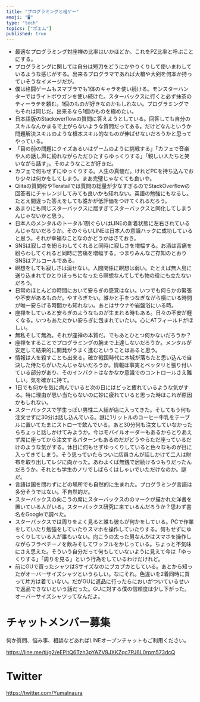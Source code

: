 ```yaml
---
title: "プログラミングと格ゲー"
emoji: "🖥"
type: "tech"
topics: ["ポエム"]
published: true
---
```


- 最適なプログラミング対座禅の比率はいかほどか。これをPZ比率と呼ぶことにする。
- プログラミングに関しては自分は短刀をどうにかやりくりして使いまわしているような感じがする。出来るプログラマであれば大槍や大剣を何本か持っていそうなイメージだが。
- 僕は格闘ゲームもスマブラでも1体のキャラを使い続ける。モンスターハンターではライトボウガンを使い続けた。スターバックスに行くと必ず抹茶のティーラテを頼む。1個のものが好きなのかもしれない。プログラミングでもそれは同じだ。出来るなら1個のものを極めたい。
- 日本語版のStackoverflowの質問に答えようとしている。回答しても自分のスキルなんかまるで上がらないような質問だってある。だけどなんというか問題解決スキルのような根本スキル的なものが伸ばせないだろうかと思ってやっている。
- 「目の前の問題にクイズあるいはゲームのように挑戦する」「カフェで音楽や人の話し声に紛れながらただひたすらゆっくりする」「親しい人たちと笑いながら話す」。そのようなことが好きだ。
- カフェで何もせずにゆっくりする。人生の真髄だ。けれどPCを持ち込んでおり少々は何かをしてしまう。まあ完璧じゃなくても良いや。
- Qiitaの質問枠やTeratailでは質問の総量が少なすぎるのでStackOverflowの回答者にチャレンジしてみても良いかも知れない。英語の勉強にもなるし。たとえ間違った答えをしても誰かが低評価をつけてくれるだろう。
- あまりにも同じスターバックスに居すぎてスターバックスと同化してしまうんじゃないかと思う。
- 日本人のメンタルのトータル1割ぐらいはLINEの新着状態に左右されているんじゃないだろうか。そのぐらいLINEは日本人の意識ハックに成功していると思う。それが幸福なことなのかどうかはさておき。
- SNSは寂しさを紛らわしてくれると同時に寂しさを増幅する。お酒は苦痛を紛らわしてくれると同時に苦痛を増幅する。つまりみんなご存知のとおりSNSはアルコールである。
- 瞑想をしても寂しさは消せない。人間関係に瞑想は弱い。たとえば無人島に送り込まれてひとりぼっちになったら瞑想なんてしても物の役にも立たないだろう。
- 日常のほとんどの時間において安らぎの感覚はない。いつでも何らかの緊張や不安があるものだ。やすらぎたい。誰かと手をつなぎながら横にいる時間が唯一安らげる時間かも知れない。あとはサウナや岩盤浴にいる時。
- 座禅をしていると安らぎのようなものが生まれる時もある。日々の不安が軽くなる。いつもあたたかい安らぎに包まれていたい。心にATフィールドがほしい。
- 無私そして無為。それが座禅の本質だ。でもあとひとつ何かないだろうか？
- 座禅をすることでプログラミングの腕まで上達しないだろうか。メンタルが安定して結果的に開発がうまく進むということはあると思う。
- 情報は人を殺すことも出来る。確か戦国時代に本城が落ちたと思い込んで自決した侍たちがいたんじゃないだろうか。情報は事実とベッタリと張り付いている部分があり、そのインパクトはなかなか意識でのコントロールさえ難しい。気を確かに持て。
- 1日でも何かを気に病んでいると次の日にはどっと疲れているような気がする。特に理由が思い当たらないのに妙に疲れていると思った時はこれが原因かもしれない。
- スターバックスで学生っぽい男性二人組が店に入ってきた。そしてもう何も注文せずに30分は話し込んでいる。謎に1リットルのコーヒー牛乳をテーブルに置いてたまにストローで飲んでいる。あと30分何も注文していなかったらちょっと話しかけてみようか。今はモバイルオーダーもあるからとりあえず席に座ってから注文するパターンもあるのだがどうやらただ座っているだけのような気がする。休日に何もせずゆっくりしていると色々なものが目に入ってきてしまう。そう思っていたらついに店員さんが話しかけて二人は財布を取り出してレジに向かった。あわよくば無銭で居続けるつもりだったんだろうか。それとも学生のノリでしばらくはしゃいでいただけなのか。謎だ。
- 言語は国を問わずにどの場所でも自然的に生まれた。プログラミング言語は多分そうではない。不自然的だ。
- スターバックスの向こうの席にスターバックスののマークが描かれた洋書を置いている人がいる。スターバックス研究に来ているんだろうか？思わず書名をGoogleで調べた。
- スターバックスでは周りをよく見ると誰も彼もが何かをしている。PCで作業をしていたり勉強をしていたりスマホを操作していたりする。何もせずにゆっくりしている人が誰もいない。向こうの太った男なんかはスマホを操作しながらフラペチーノを飲みそしてワッフルをかじっている。ちょっと不気味にさえ思えた。そういう自分だって何もしていないように見えて今は「ゆっくりする」「周りを見る」という行為をしているわけだけれど。
- 前にGUで買ったシャツはSサイズなのにブカブカとしている。あとから知ったがオーバーサイズシャツというらしい。なにそれ。色違いを2着同時に買って片方は着ていない。だがGUに返品に行ったらにおいがついているせいで返品できないという話だった。GUに対する僕の信頼度は少し下がった。オーバーサイズシャツってなんだよ。



# チャットメンバー募集


何か質問、悩み事、相談などあればLINEオープンチャットもご利用ください。

https://line.me/ti/g2/eEPltQ6Tzh3pYAZV8JXKZqc7PJ6L0rpm573dcQ


# Twitter

https://twitter.com/YumaInaura

